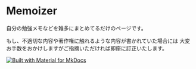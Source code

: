 # Memoizer

自分の勉強メモなどを雑多にまとめてるだけのページです。

もし、不適切な内容や著作権に触れるような内容が書かれていた場合には
大変お手数をおかけしますがご指摘いただければ即座に訂正いたします。

[![Built with Material for MkDocs](https://img.shields.io/badge/Material_for_MkDocs-526CFE?style=for-the-badge&logo=MaterialForMkDocs&logoColor=white)](https://squidfunk.github.io/mkdocs-material/)
